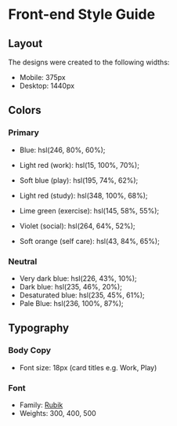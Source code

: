# Front-end Style Guide

## Layout

The designs were created to the following widths:

- Mobile: 375px
- Desktop: 1440px

## Colors

### Primary

- Blue: hsl(246, 80%, 60%);

- Light red (work): hsl(15, 100%, 70%);
- Soft blue (play): hsl(195, 74%, 62%);
- Light red (study): hsl(348, 100%, 68%);
- Lime green (exercise): hsl(145, 58%, 55%);
- Violet (social): hsl(264, 64%, 52%);
- Soft orange (self care): hsl(43, 84%, 65%);

### Neutral

- Very dark blue: hsl(226, 43%, 10%);
- Dark blue: hsl(235, 46%, 20%);
- Desaturated blue: hsl(235, 45%, 61%);
- Pale Blue: hsl(236, 100%, 87%);

## Typography

### Body Copy

- Font size: 18px (card titles e.g. Work, Play)

### Font

- Family: [Rubik](https://fonts.google.com/specimen/Rubik)
- Weights: 300, 400, 500
